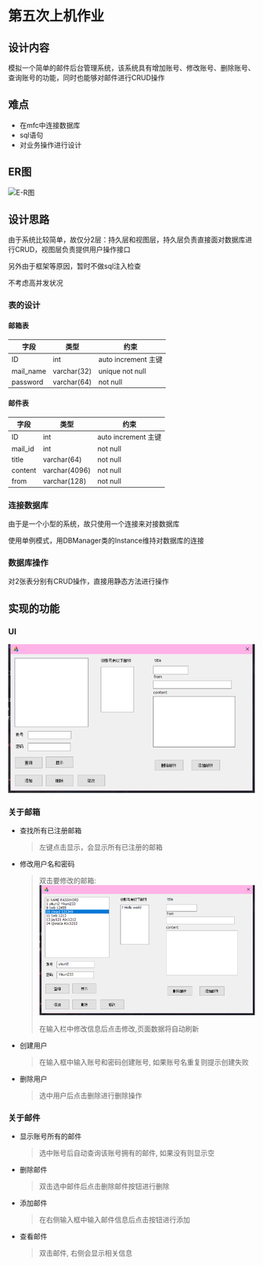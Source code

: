 # 第五次上机作业

## 设计内容

模拟一个简单的邮件后台管理系统，该系统具有增加账号、修改账号、删除账号、查询账号的功能，同时也能够对邮件进行CRUD操作

## 难点

- 在mfc中连接数据库
- sql语句
- 对业务操作进行设计

## ER图

![E-R图](https://github.com/Yikuni/MFC-Dao-example/blob/master/E-R%E5%9B%BE.jpg)

## 设计思路

由于系统比较简单，故仅分2层：持久层和视图层，持久层负责直接面对数据库进行CRUD，视图层负责提供用户操作接口

另外由于框架等原因，暂时不做sql注入检查

不考虑高并发状况

### 表的设计

#### 邮箱表

| 字段      | 类型        | 约束                |
| --------- | ----------- | ------------------- |
| ID        | int         | auto increment 主键 |
| mail_name | varchar(32) | unique not null     |
| password  | varchar(64) | not null            |

#### 邮件表

| 字段    | 类型          | 约束                |
| ------- | ------------- | ------------------- |
| ID      | int           | auto increment 主键 |
| mail_id | int           | not null            |
| title   | varchar(64)   | not null            |
| content | varchar(4096) | not null            |
| from    | varchar(128)  | not null            |

### 连接数据库

由于是一个小型的系统，故只使用一个连接来对接数据库

使用单例模式，用DBManager类的Instance维持对数据库的连接

### 数据库操作

对2张表分别有CRUD操作，直接用静态方法进行操作

## 实现的功能

### UI

![image-20230523211231754](https://github.com/Yikuni/MFC-Dao-example/blob/master/image-20230523211231754.png)

### 关于邮箱

- 查找所有已注册邮箱

  > 左键点击显示，会显示所有已注册的邮箱

- 修改用户名和密码

  > 双击要修改的邮箱:
  > ![image-20230523211455733](https://github.com/Yikuni/MFC-Dao-example/blob/master/image-20230523211455733.png)
  >
  > 在输入栏中修改信息后点击修改,页面数据将自动刷新

- 创建用户

  > 在输入框中输入账号和密码创建账号, 如果账号名重复则提示创建失败

- 删除用户

  > 选中用户后点击删除进行删除操作

### 关于邮件

- 显示账号所有的邮件

  > 选中账号后自动查询该账号拥有的邮件, 如果没有则显示空

- 删除邮件

  > 双击选中邮件后点击删除邮件按钮进行删除

- 添加邮件

  > 在右侧输入框中输入邮件信息后点击按钮进行添加

- 查看邮件

  > 双击邮件, 右侧会显示相关信息

